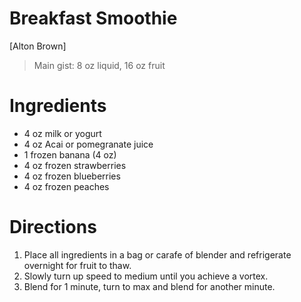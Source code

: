 # Breakfast Smoothie

[Alton Brown]

> Main gist: 8 oz liquid, 16 oz fruit

# Ingredients
* 4 oz milk or yogurt
* 4 oz Acai or pomegranate juice
* 1 frozen banana (4 oz)
* 4 oz frozen strawberries
* 4 oz frozen blueberries
* 4 oz frozen peaches

# Directions
1. Place all ingredients in a bag or carafe of blender and refrigerate overnight for fruit to thaw.
2. Slowly turn up speed to medium until you achieve a vortex.
3. Blend for 1 minute, turn to max and blend for another minute.
